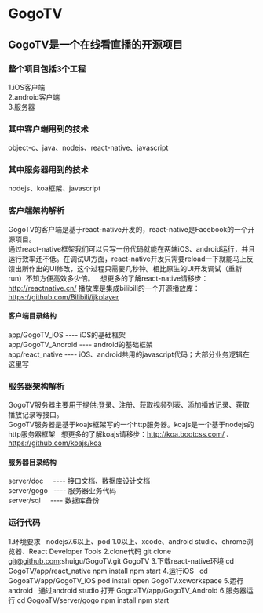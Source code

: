 # GogoTV
## GogoTV是一个在线看直播的开源项目
### 整个项目包括3个工程   
1.iOS客户端  
2.android客户端  
3.服务器  
### 其中客户端用到的技术
object-c、java、nodejs、react-native、javascript 
### 其中服务器用到的技术
nodejs、koa框架、javascript 
### 客户端架构解析  
GogoTV的客户端是基于react-native开发的，react-native是Facebook的一个开源项目。      
通过react-native框架我们可以只写一份代码就能在两端iOS、android运行，并且运行效率还不低。在调试UI方面，react-native开发只需要reload一下就能马上反馈出所作出的UI修改，这个过程只需要几秒钟。相比原生的UI开发调试（重新run）不知方便高效多少倍。  
想更多的了解react-native请移步：http://reactnative.cn/ 
播放库是集成bilibili的一个开源播放库：https://github.com/Bilibili/ijkplayer    
#### 客户端目录结构
app/GogoTV_iOS        ---- iOS的基础框架   
app/GogoTV_Android    ---- android的基础框架    
app/react_native      ---- iOS、android共用的javascript代码；大部分业务逻辑在这里写   
### 服务器架构解析
GogoTV服务器主要用于提供:登录、注册、获取视频列表、添加播放记录、获取播放记录等接口。   
GogoTV服务器是基于koajs框架写的一个http服务器。koajs是一个基于nodejs的http服务器框架   
想更多的了解koajs请移步：http://koa.bootcss.com/ 、https://github.com/koajs/koa    
#### 服务器目录结构
server/doc     ---- 接口文档、数据库设计文档     
server/gogo    ---- 服务器业务代码    
server/sql     ---- 数据库备份   

### 运行代码
1.环境要求   
nodejs7.6以上、pod 1.0以上、xcode、android studio、chrome浏览器、React Developer Tools
2.clone代码
git clone git@github.com:shuigu/GogoTV.git GogoTV
3.下载react-native环境
cd GogoTV/app/react_native
npm install 
npm start
4.运行iOS   
cd GogoaTV/app/GogoTV_iOS 
pod install 
open GogoTV.xcworkspace
5.运行android  
通过android studio 打开 GogoaTV/app/GogoTV_Android
6.服务器运行
cd GogoaTV/server/gogo 
npm install 
npm start





